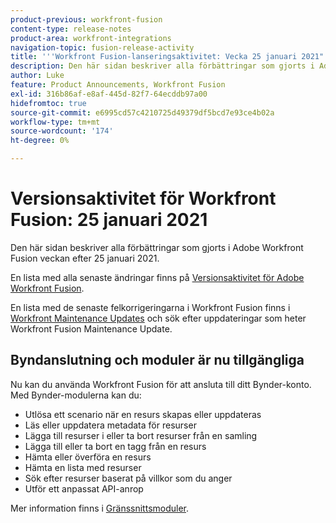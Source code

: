 ```yaml
---
product-previous: workfront-fusion
content-type: release-notes
product-area: workfront-integrations
navigation-topic: fusion-release-activity
title: '''Workfront Fusion-lanseringsaktivitet: Vecka 25 januari 2021"'
description: Den här sidan beskriver alla förbättringar som gjorts i Adobe Workfront Fusion veckan efter 25 januari 2021.
author: Luke
feature: Product Announcements, Workfront Fusion
exl-id: 316b86af-e8af-445d-82f7-64ecddb97a00
hidefromtoc: true
source-git-commit: e6995cd57c4210725d49379df5bcd7e93ce4b02a
workflow-type: tm+mt
source-wordcount: '174'
ht-degree: 0%

---
```


# Versionsaktivitet för Workfront Fusion: 25 januari 2021

Den här sidan beskriver alla förbättringar som gjorts i Adobe Workfront Fusion veckan efter 25 januari 2021.

En lista med alla senaste ändringar finns på [Versionsaktivitet för Adobe Workfront Fusion](../../../product-announcements/product-releases/fusion-release-activity/fusion-release-activity.md).

En lista med de senaste felkorrigeringarna i Workfront Fusion finns i [Workfront Maintenance Updates](https://experienceleague.adobe.com/docs/workfront-known-issues/releases/current-updates.html) och sök efter uppdateringar som heter Workfront Fusion Maintenance Update.

## Byndanslutning och moduler är nu tillgängliga

Nu kan du använda Workfront Fusion för att ansluta till ditt Bynder-konto. Med Bynder-modulerna kan du:

* Utlösa ett scenario när en resurs skapas eller uppdateras
* Läs eller uppdatera metadata för resurser
* Lägga till resurser i eller ta bort resurser från en samling
* Lägga till eller ta bort en tagg från en resurs
* Hämta eller överföra en resurs
* Hämta en lista med resurser
* Sök efter resurser baserat på villkor som du anger
* Utför ett anpassat API-anrop

Mer information finns i [Gränssnittsmoduler](../../../workfront-fusion/apps-and-their-modules/bynder-modules.md).
